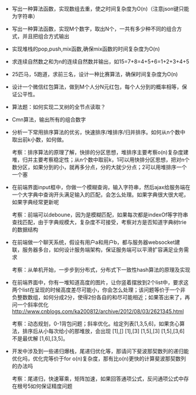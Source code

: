 - 写出一种算法函数，实现数组去重，使之时间复杂度为O(n)（注意json键只能为字符串）

- 写出一种算法函数，实现M个数字，取出N个，一共有多少种不同的组合方式，并且把组合方式输出

- 实现堆栈的pop,push,mix函数,确保mix函数的时间复杂度为O(n)

- 求连续自然数之和为n的连续自然数并输出，如15=7+8=4+5+6=1+2+3+4+5

- 25匹马，5跑道，求前三名，设计一种比赛算法，确保时间复杂度为O(n)

- 设计一个微信红包算法，做到M个人分N元红包，每个人分到的概率相等，保证公平性。

- 算法题：如何实现二叉树的全节点读取？

- Cmn算法，输出所有的组合数字

- 分析一下常用排序算法的优劣，快速排序/堆排序/归并排序。如何从n个数中取出前k小数，如何做。

  考察：排序算法的原理了解，快排的分区思想，堆排序主要考察o(n)复杂度建堆，归并主要考察稳定性；从n个数中取前k，1可以用快排分区思想，把对n个数分区，如果分到的小，就再多分点，分的大就少分点；2可以用堆排序一个一个塞

- 在前端界面input框中，你做一个模糊查询，输入字符串，然后ajax给服务端在一个大字典中查询开头满足输入的匹配，会怎么处理。如果字典很大很大呢，如果字典经常更新呢

  考察：前端可以deboune，因为是模糊匹配，如果每次都是indexOf等字符串查找匹配，由于字典规模大，复杂度不可接受，考察对方是否知道字典树trie的数据结构

- 在前端做一个聊天系统，假设有用户a和用户b，都与服务器websocket建联，服务器多台，如何设计服务端架构，保证服务端可以平滑扩容满足业务需求

  考察：从单机开始，一步步到分布式，分布式下一致性hash算法的原理及实现

- 在前端界面中，你有一堆知道高度的图片，让你竖着摆放到2个list中，要求这两个list在呈现的时候高度差尽可能小，你会怎么处理；该问题等价于一个非负整数数组，如何分成2分，使得2份各自的和尽可能相近；如果答出来了，再问一个斜率优化 http://www.cnblogs.com/ka200812/archive/2012/08/03/2621345.html

  考察：动态规划，0-1背包问题；斜率优化。给定列表[1,3,5,6]，如果贪心算法，排序后从小每次给小的那堆放，会出现
  [1],[]
  [1],[3]
  [1,5],[3]
  [1,5],[3,6]
  不是最优解 [1,6],[3,5]。

- 开发中涉及到一些递归爆栈，尾递归优化等，那请问下斐波那契数列的递归能优化吗，优化完等价于for o(n)复杂度，那有比o(n)更快的计算斐波那契数列的办法吗

  考察：尾递归，快速幂乘，矩阵加速，如果回答通项公式，反问通项公式中存在根号5如何保证精度问题

